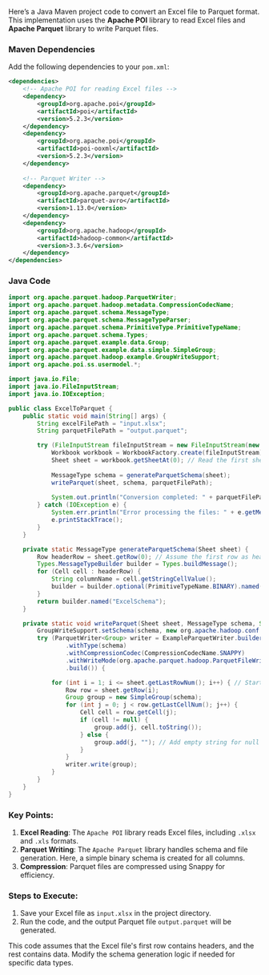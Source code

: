 Here’s a Java Maven project code to convert an Excel file to Parquet format. This implementation uses the **Apache POI** library to read Excel files and **Apache Parquet** library to write Parquet files.

### Maven Dependencies

Add the following dependencies to your `pom.xml`:

```xml
<dependencies>
    <!-- Apache POI for reading Excel files -->
    <dependency>
        <groupId>org.apache.poi</groupId>
        <artifactId>poi</artifactId>
        <version>5.2.3</version>
    </dependency>
    <dependency>
        <groupId>org.apache.poi</groupId>
        <artifactId>poi-ooxml</artifactId>
        <version>5.2.3</version>
    </dependency>
    
    <!-- Parquet Writer -->
    <dependency>
        <groupId>org.apache.parquet</groupId>
        <artifactId>parquet-avro</artifactId>
        <version>1.13.0</version>
    </dependency>
    <dependency>
        <groupId>org.apache.hadoop</groupId>
        <artifactId>hadoop-common</artifactId>
        <version>3.3.6</version>
    </dependency>
</dependencies>
```

### Java Code

```java
import org.apache.parquet.hadoop.ParquetWriter;
import org.apache.parquet.hadoop.metadata.CompressionCodecName;
import org.apache.parquet.schema.MessageType;
import org.apache.parquet.schema.MessageTypeParser;
import org.apache.parquet.schema.PrimitiveType.PrimitiveTypeName;
import org.apache.parquet.schema.Types;
import org.apache.parquet.example.data.Group;
import org.apache.parquet.example.data.simple.SimpleGroup;
import org.apache.parquet.hadoop.example.GroupWriteSupport;
import org.apache.poi.ss.usermodel.*;

import java.io.File;
import java.io.FileInputStream;
import java.io.IOException;

public class ExcelToParquet {
    public static void main(String[] args) {
        String excelFilePath = "input.xlsx";
        String parquetFilePath = "output.parquet";

        try (FileInputStream fileInputStream = new FileInputStream(new File(excelFilePath))) {
            Workbook workbook = WorkbookFactory.create(fileInputStream);
            Sheet sheet = workbook.getSheetAt(0); // Read the first sheet
            
            MessageType schema = generateParquetSchema(sheet);
            writeParquet(sheet, schema, parquetFilePath);
            
            System.out.println("Conversion completed: " + parquetFilePath);
        } catch (IOException e) {
            System.err.println("Error processing the files: " + e.getMessage());
            e.printStackTrace();
        }
    }

    private static MessageType generateParquetSchema(Sheet sheet) {
        Row headerRow = sheet.getRow(0); // Assume the first row as header
        Types.MessageTypeBuilder builder = Types.buildMessage();
        for (Cell cell : headerRow) {
            String columnName = cell.getStringCellValue();
            builder = builder.optional(PrimitiveTypeName.BINARY).named(columnName);
        }
        return builder.named("ExcelSchema");
    }

    private static void writeParquet(Sheet sheet, MessageType schema, String parquetFilePath) throws IOException {
        GroupWriteSupport.setSchema(schema, new org.apache.hadoop.conf.Configuration());
        try (ParquetWriter<Group> writer = ExampleParquetWriter.builder(new org.apache.hadoop.fs.Path(parquetFilePath))
                .withType(schema)
                .withCompressionCodec(CompressionCodecName.SNAPPY)
                .withWriteMode(org.apache.parquet.hadoop.ParquetFileWriter.Mode.OVERWRITE)
                .build()) {

            for (int i = 1; i <= sheet.getLastRowNum(); i++) { // Start from the second row
                Row row = sheet.getRow(i);
                Group group = new SimpleGroup(schema);
                for (int j = 0; j < row.getLastCellNum(); j++) {
                    Cell cell = row.getCell(j);
                    if (cell != null) {
                        group.add(j, cell.toString());
                    } else {
                        group.add(j, ""); // Add empty string for null cells
                    }
                }
                writer.write(group);
            }
        }
    }
}
```

### Key Points:
1. **Excel Reading**: The `Apache POI` library reads Excel files, including `.xlsx` and `.xls` formats.
2. **Parquet Writing**: The `Apache Parquet` library handles schema and file generation. Here, a simple binary schema is created for all columns.
3. **Compression**: Parquet files are compressed using Snappy for efficiency.

### Steps to Execute:
1. Save your Excel file as `input.xlsx` in the project directory.
2. Run the code, and the output Parquet file `output.parquet` will be generated.

This code assumes that the Excel file's first row contains headers, and the rest contains data. Modify the schema generation logic if needed for specific data types.
